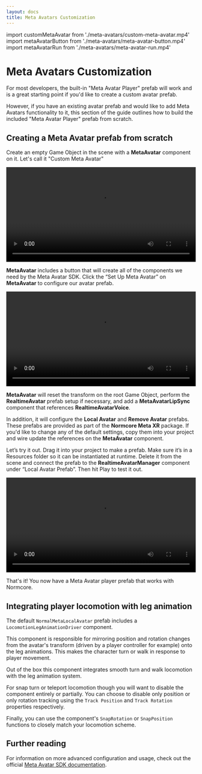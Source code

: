 ```yaml
---
layout: docs
title: Meta Avatars Customization
---
```

import customMetaAvatar from './meta-avatars/custom-meta-avatar.mp4'
import metaAvatarButton from './meta-avatars/meta-avatar-button.mp4'
import metaAvatarRun from './meta-avatars/meta-avatar-run.mp4'

# Meta Avatars Customization
For most developers, the built-in "Meta Avatar Player" prefab will work and is a great starting point if you'd like to create a custom avatar prefab.

However, if you have an existing avatar prefab and would like to add Meta Avatars functionality to it, this section of the guide outlines how to build the included "Meta Avatar Player" prefab from scratch.

## Creating a Meta Avatar prefab from scratch

Create an empty Game Object in the scene with a **MetaAvatar** component on it. Let's call it "Custom Meta Avatar"

<video width="100%" controls><source src={customMetaAvatar} /></video> 

**MetaAvatar** includes a button that will create all of the components we need by the Meta Avatar SDK. Click the “Set Up Meta Avatar” on **MetaAvatar** to configure our avatar prefab.

<video width="100%" controls><source src={metaAvatarButton} /></video> 

**MetaAvatar** will reset the transform on the root Game Object, perform the **RealtimeAvatar** prefab setup if necessary, and add a **MetaAvatarLipSync** component that references **RealtimeAvatarVoice**.

In addition, it will configure the **Local Avatar** and **Remove Avatar** prefabs. These prefabs are provided as part of the **Normcore Meta XR** package. If you'd like to change any of the default settings, copy them into your project and wire update the references on the **MetaAvatar** component.

Let’s try it out. Drag it into your project to make a prefab. Make sure it’s in a Resources folder so it can be instantiated at runtime. Delete it from the scene and connect the prefab to the **RealtimeAvatarManager** component under “Local Avatar Prefab”. Then hit Play to test it out.

<video width="100%" controls><source src={metaAvatarRun} /></video> 

That's it! You now have a Meta Avatar player prefab that works with Normcore.

## Integrating player locomotion with leg animation
The default `NormalMetaLocalAvatar` prefab includes a `LocomotionLegAnimationDriver` component.

This component is responsible for mirroring position and rotation changes from the avatar's transform (driven by a player controller for example) onto the leg animations. This makes the character turn or walk in response to player movement.

Out of the box this component integrates smooth turn and walk locomotion with the leg animation system.

For snap turn or teleport locomotion though you will want to disable the component entirely or partially. You can choose to disable only position or only rotation tracking using the `Track Position` and  `Track Rotation` properties respectively.

Finally, you can use the component's `SnapRotation` or `SnapPosition` functions to closely match your locomotion scheme.

## Further reading
For information on more advanced configuration and usage, check out the official [Meta Avatar SDK documentation](https://developer.oculus.com/documentation/unity/meta-avatars-overview/).
